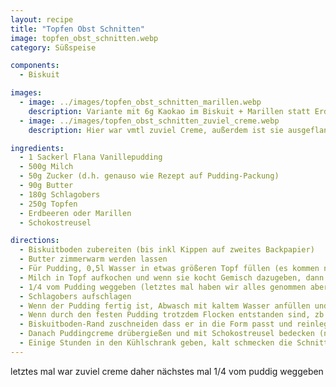```yaml
---
layout: recipe
title: "Topfen Obst Schnitten"
image: topfen_obst_schnitten.webp
category: Süßspeise

components:
  - Biskuit

images:
  - image: ../images/topfen_obst_schnitten_marillen.webp
    description: Variante mit 6g Kaokao im Biskuit + Marillen statt Erdbeeren war auch ganz gut aber Marillen waren leider zu hart bzw sauer. Besser passen Erdbeeren
  - image: ../images/topfen_obst_schnitten_zuviel_creme.webp
    description: Hier war vmtl zuviel Creme, außerdem ist sie ausgeflankt (hat zwar gut geschmeckt aber schaut nicht super aus)

ingredients:
  - 1 Sackerl Flana Vanillepudding
  - 500g Milch
  - 50g Zucker (d.h. genauso wie Rezept auf Pudding-Packung)
  - 90g Butter
  - 180g Schlagobers
  - 250g Topfen
  - Erdbeeren oder Marillen
  - Schokostreusel

directions:
  - Biskuitboden zubereiten (bis inkl Kippen auf zweites Backpapier)
  - Butter zimmerwarm werden lassen
  - Für Pudding, 0,5l Wasser in etwas größeren Topf füllen (es kommen noch alle anderen Zutaten in den Topf), etwas davon in Schüssel rausleern und mit Puddingpulver und Zucker vermischen
  - Milch in Topf aufkochen und wenn sie kocht Gemisch dazugeben, dann ca 1min kochen lassen während man umrührt und Pudding auskühlen lassen
  - 1/4 vom Pudding weggeben (letztes mal haben wir alles genommen aber es war zuviel Creme!)
  - Schlagobers aufschlagen
  - Wenn der Pudding fertig ist, Abwasch mit kaltem Wasser anfüllen und Topf reinstellen damit der Pudding schneller auskühlt. Kurz danach die zimmerwarme Butte einrühren und danach den Topfen und danach das Schlagobers einrühren (alles sollte ca dieselbe Temperatur haben damit die Butter nicht ausflockt, aber der Pudding sollte noch nicht fest werden).
  - Wenn durch den festen Pudding trotzdem Flocken entstanden sind, zb in der Abwasch heißes Wasser einlassen, Topf reinstellen und umrühren bis es eine cremige Konsistenz ist [(Quelle)](https://www.chefkoch.de/forum/2,10,18142/Buttercreme-flockt.html)
  - Biskuitboden-Rand zuschneiden dass er in die Form passt und reinlegen, mit passender Marmelade bestreichen und Obst in Stücke schneiden und belegen
  - Danach Puddingcreme drübergießen und mit Schokostreusel bedecken (nächstes Mal evtl erst wenn kalt?)
  - Einige Stunden in den Kühlschrank geben, kalt schmecken die Schnitten am Besten
---
```


letztes mal war zuviel creme daher nächstes mal 1/4 vom puddig weggeben
